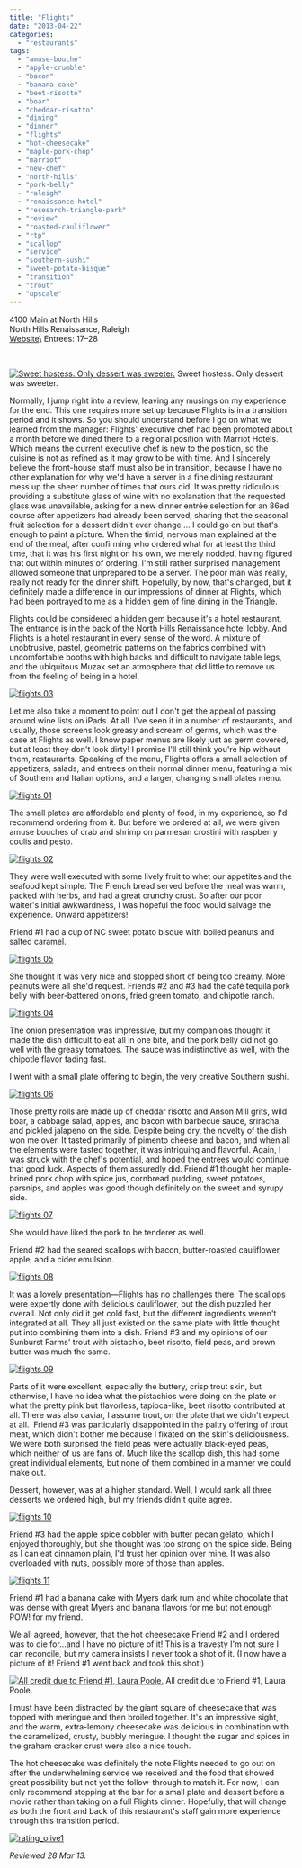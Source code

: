 ```yaml
---
title: "Flights"
date: "2013-04-22"
categories:
  - "restaurants"
tags:
  - "amuse-bouche"
  - "apple-crumble"
  - "bacon"
  - "banana-cake"
  - "beet-risotto"
  - "boar"
  - "cheddar-risotto"
  - "dining"
  - "dinner"
  - "flights"
  - "hot-cheesecake"
  - "maple-pork-chop"
  - "marriot"
  - "new-chef"
  - "north-hills"
  - "pork-belly"
  - "raleigh"
  - "renaissance-hotel"
  - "resesarch-triangle-park"
  - "review"
  - "roasted-cauliflower"
  - "rtp"
  - "scallop"
  - "service"
  - "southern-sushi"
  - "sweet-potato-bisque"
  - "transition"
  - "trout"
  - "upscale"
---
```


4100 Main at North Hills\
North Hills Renaissance, Raleigh\
[Website](http://www.flightsnorthhills.com/)\ Entrees: $17–$28

 




<div class="caption">

[![Sweet hostess. Only dessert was sweeter.](http://s3.amazonaws.com/thegourmez-wpmedia/2013/04/flights-12.jpg)](http://www.thegourmez.com/2013/04/flights/flights-12/) Sweet hostess. Only dessert was sweeter.</div>


Normally, I jump right into a review, leaving any musings on my experience for the end. This one requires more set up because Flights is in a transition period and it shows. So you should understand before I go on what we learned from the manager: Flights' executive chef had been promoted about a month before we dined there to a regional position with Marriot Hotels. Which means the current executive chef is new to the position, so the cuisine is not as refined as it may grow to be with time. And I sincerely believe the front-house staff must also be in transition, because I have no other explanation for why we'd have a server in a fine dining restaurant mess up the sheer number of times that ours did. It was pretty ridiculous: providing a substitute glass of wine with no explanation that the requested glass was unavailable, asking for a new dinner entrée selection for an 86ed course after appetizers had already been served, sharing that the seasonal fruit selection for a dessert didn't ever change … I could go on but that's enough to paint a picture. When the timid, nervous man explained at the end of the meal, after confirming who ordered what for at least the third time, that it was his first night on his own, we merely nodded, having figured that out within minutes of ordering. I'm still rather surprised management allowed someone that unprepared to be a server. The poor man was really, really not ready for the dinner shift. Hopefully, by now, that's changed, but it definitely made a difference in our impressions of dinner at Flights, which had been portrayed to me as a hidden gem of fine dining in the Triangle.

Flights could be considered a hidden gem because it's a hotel restaurant. The entrance is in the back of the North Hills Renaissance hotel lobby. And Flights is a hotel restaurant in every sense of the word. A mixture of unobtrusive, pastel, geometric patterns on the fabrics combined with uncomfortable booths with high backs and difficult to navigate table legs, and the ubiquitous Muzak set an atmosphere that did little to remove us from the feeling of being in a hotel.

[![flights 03](http://s3.amazonaws.com/thegourmez-wpmedia/2013/04/flights-03.jpg)](http://www.thegourmez.com/2013/04/flights/flights-03/)

Let me also take a moment to point out I don't get the appeal of passing around wine lists on iPads. At all. I've seen it in a number of restaurants, and usually, those screens look greasy and scream of germs, which was the case at Flights as well. I know paper menus are likely just as germ covered, but at least they don't look dirty! I promise I'll still think you're hip without them, restaurants. Speaking of the menu, Flights offers a small selection of appetizers, salads, and entrees on their normal dinner menu, featuring a mix of Southern and Italian options, and a larger, changing small plates menu.

[![flights 01](http://s3.amazonaws.com/thegourmez-wpmedia/2013/04/flights-01.jpg)](http://www.thegourmez.com/2013/04/flights/flights-01/)

The small plates are affordable and plenty of food, in my experience, so I'd recommend ordering from it. But before we ordered at all, we were given amuse bouches of crab and shrimp on parmesan crostini with raspberry coulis and pesto.

[![flights 02](http://s3.amazonaws.com/thegourmez-wpmedia/2013/04/flights-02.jpg)](http://www.thegourmez.com/2013/04/flights/flights-02/)

They were well executed with some lively fruit to whet our appetites and the seafood kept simple. The French bread served before the meal was warm, packed with herbs, and had a great crunchy crust. So after our poor waiter's initial awkwardness, I was hopeful the food would salvage the experience. Onward appetizers!

Friend #1 had a cup of NC sweet potato bisque with boiled peanuts and salted caramel.

[![flights 05](http://s3.amazonaws.com/thegourmez-wpmedia/2013/04/flights-05.jpg)](http://www.thegourmez.com/2013/04/flights/flights-05/)

She thought it was very nice and stopped short of being too creamy. More peanuts were all she'd request. Friends #2 and #3 had the café tequila pork belly with beer-battered onions, fried green tomato, and chipotle ranch.

[![flights 04](http://s3.amazonaws.com/thegourmez-wpmedia/2013/04/flights-04.jpg)](http://www.thegourmez.com/2013/04/flights/flights-04/)

The onion presentation was impressive, but my companions thought it made the dish difficult to eat all in one bite, and the pork belly did not go well with the greasy tomatoes. The sauce was indistinctive as well, with the chipotle flavor fading fast.

I went with a small plate offering to begin, the very creative Southern sushi.

[![flights 06](http://s3.amazonaws.com/thegourmez-wpmedia/2013/04/flights-06.jpg)](http://www.thegourmez.com/2013/04/flights/flights-06/)

Those pretty rolls are made up of cheddar risotto and Anson Mill grits, wild boar, a cabbage salad, apples, and bacon with barbecue sauce, sriracha, and pickled jalapeno on the side. Despite being dry, the novelty of the dish won me over. It tasted primarily of pimento cheese and bacon, and when all the elements were tasted together, it was intriguing and flavorful. Again, I was struck with the chef's potential, and hoped the entrees would continue that good luck. Aspects of them assuredly did. Friend #1 thought her maple-brined pork chop with spice jus, cornbread pudding, sweet potatoes, parsnips, and apples was good though definitely on the sweet and syrupy side.

[![flights 07](http://s3.amazonaws.com/thegourmez-wpmedia/2013/04/flights-07.jpg)](http://www.thegourmez.com/2013/04/flights/flights-07/)

She would have liked the pork to be tenderer as well.

Friend #2 had the seared scallops with bacon, butter-roasted cauliflower, apple, and a cider emulsion.

[![flights 08](http://s3.amazonaws.com/thegourmez-wpmedia/2013/04/flights-08.jpg)](http://www.thegourmez.com/2013/04/flights/flights-08/)

It was a lovely presentation—Flights has no challenges there. The scallops were expertly done with delicious cauliflower, but the dish puzzled her overall. Not only did it get cold fast, but the different ingredients weren't integrated at all. They all just existed on the same plate with little thought put into combining them into a dish. Friend #3 and my opinions of our Sunburst Farms' trout with pistachio, beet risotto, field peas, and brown butter was much the same.

[![flights 09](http://s3.amazonaws.com/thegourmez-wpmedia/2013/04/flights-09.jpg)](http://www.thegourmez.com/2013/04/flights/flights-09/)

Parts of it were excellent, especially the buttery, crisp trout skin, but otherwise, I have no idea what the pistachios were doing on the plate or what the pretty pink but flavorless, tapioca-like, beet risotto contributed at all. There was also caviar, I assume trout, on the plate that we didn't expect at all.  Friend #3 was particularly disappointed in the paltry offering of trout meat, which didn't bother me because I fixated on the skin's deliciousness. We were both surprised the field peas were actually black-eyed peas, which neither of us are fans of. Much like the scallop dish, this had some great individual elements, but none of them combined in a manner we could make out.

Dessert, however, was at a higher standard. Well, I would rank all three desserts we ordered high, but my friends didn't quite agree.

[![flights 10](http://s3.amazonaws.com/thegourmez-wpmedia/2013/04/flights-10.jpg)](http://www.thegourmez.com/2013/04/flights/flights-10/)

Friend #3 had the apple spice cobbler with butter pecan gelato, which I enjoyed thoroughly, but she thought was too strong on the spice side. Being as I can eat cinnamon plain, I'd trust her opinion over mine. It was also overloaded with nuts, possibly more of those than apples.

[![flights 11](http://s3.amazonaws.com/thegourmez-wpmedia/2013/04/flights-11.jpg)](http://www.thegourmez.com/2013/04/flights/flights-11/)

Friend #1 had a banana cake with Myers dark rum and white chocolate that was dense with great Myers and banana flavors for me but not enough POW! for my friend.

We all agreed, however, that the hot cheesecake Friend #2 and I ordered was to die for…and I have no picture of it! This is a travesty I'm not sure I can reconcile, but my camera insists I never took a shot of it. (I now have a picture of it! Friend #1 went back and took this shot:)




<div class="caption">

[![All credit due to Friend #1, Laura Poole.](http://s3.amazonaws.com/thegourmez-wpmedia/2013/04/flights-dessert.jpg)](http://www.thegourmez.com/2013/04/flights/flights-dessert/) All credit due to Friend #1, Laura Poole.</div>


I must have been distracted by the giant square of cheesecake that was topped with meringue and then broiled together. It's an impressive sight, and the warm, extra-lemony cheesecake was delicious in combination with the caramelized, crusty, bubbly meringue. I thought the sugar and spices in the graham cracker crust were also a nice touch.

The hot cheesecake was definitely the note Flights needed to go out on after the underwhelming service we received and the food that showed great possibility but not yet the follow-through to match it. For now, I can only recommend stopping at the bar for a small plate and dessert before a movie rather than taking on a full Flights dinner. Hopefully, that will change as both the front and back of this restaurant's staff gain more experience through this transition period.

[![rating_olive1](http://s3.amazonaws.com/thegourmez-wpmedia/2009/04/rating_olive1.gif)](http://www.thegourmez.com/2009/04/cocktail-review-the-shiki-tini/rating_olive1/)

_Reviewed 28 Mar 13._
